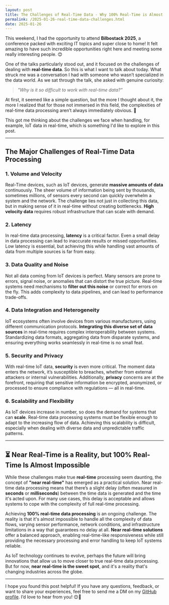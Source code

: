 ```yaml
---
layout: post  
title: The Challenges of Real-Time Data - Why 100% Real-Time is Almost Impossible
permalink: /2025-01-26-real-time-data-challenges.html  
date: 2025-01-26
---
```


This weekend, I had the opportunity to attend **Bilbostack 2025**, a conference packed with exciting IT topics and super close to home! It felt amazing to have such incredible opportunities right here and meeting some really interesting people. 😊

One of the talks particularly stood out, and it focused on the challenges of dealing with **real-time data**. So this is what I want to talk about today. What struck me was a conversation I had with someone who wasn’t specialized in the data world. As we sat through the talk, she asked with genuine curiosity:  
> *"Why is it so difficult to work with real-time data?"*

At first, it seemed like a simple question, but the more I thought about it, the more I realized that for those not immersed in this field, the complexities of real-time data processing aren’t always immediately obvious. 🤔

This got me thinking about the challenges we face when handling, for example, IoT data in real-time, which is something I'd like to explore in this post.

---

## The Major Challenges of Real-Time Data Processing

### 1. **Volume and Velocity**
Real-Time devices, such as IoT devices, generate **massive amounts of data** continuously. The sheer volume of information being sent by thousands, sometimes millions, of sensors every second can quickly overwhelm a system and the network. The challenge lies not just in collecting this data, but in making sense of it in real-time without creating bottlenecks. **High velocity data** requires robust infrastructure that can scale with demand.

### 2. **Latency**
In real-time data processing, **latency** is a critical factor. Even a small delay in data processing can lead to inaccurate results or missed opportunities. Low latency is essential, but achieving this while handling vast amounts of data from multiple sources is far from easy.

### 3. **Data Quality and Noise**
Not all data coming from IoT devices is perfect. Many sensors are prone to errors, signal noise, or anomalies that can distort the true picture. Real-time systems need mechanisms to **filter out this noise** or correct for errors on the fly. This adds complexity to data pipelines, and can lead to performance trade-offs.

### 4. **Data Integration and Heterogeneity**
IoT ecosystems often involve devices from various manufacturers, using different communication protocols. **Integrating this diverse set of data sources** in real-time requires complex interoperability between systems. Standardizing data formats, aggregating data from disparate systems, and ensuring everything works seamlessly in real-time is no small feat.

### 5. **Security and Privacy**
With real-time IoT data, **security** is even more critical. The moment data enters the network, it’s susceptible to breaches, whether from external attackers or internal vulnerabilities. Additionally, **privacy** concerns are at the forefront, requiring that sensitive information be encrypted, anonymized, or processed to ensure compliance with regulations — all in real-time.

### 6. **Scalability and Flexibility**
As IoT devices increase in number, so does the demand for systems that can **scale**. Real-time data processing systems must be flexible enough to adapt to the increasing flow of data. Achieving this scalability is difficult, especially when dealing with diverse data and unpredictable traffic patterns.

---

## ⏳ Near Real-Time is a Reality, but 100% Real-Time Is Almost Impossible

While these challenges make true **real-time** processing seem daunting, the concept of **"near real-time"** has emerged as a practical solution. Near real-time data processing means that there’s a slight delay (often measured in **seconds** or **milliseconds**) between the time data is generated and the time it's acted upon. For many use cases, this delay is acceptable and allows systems to cope with the complexity of full real-time processing.

Achieving **100% real-time data processing** is an ongoing challenge. The reality is that it's almost impossible to handle all the complexity of data flows, varying sensor performance, network conditions, and infrastructure limitations in a way that guarantees no delay at all. **Near real-time solutions** offer a balanced approach, enabling real-time-like responsiveness while still providing the necessary processing and error handling to keep IoT systems reliable.

As IoT technology continues to evolve, perhaps the future will bring innovations that allow us to move closer to true real-time data processing. But for now, **near real-time is the sweet spot**, and it's a reality that's changing industries across the globe.

---


I hope you found this post helpful! If you have any questions, feedback, or want to share your experiences, feel free to send me a DM on my [GitHub profile](https://github.com/Ubikitina). I’d love to hear from you! 😊🚀  


